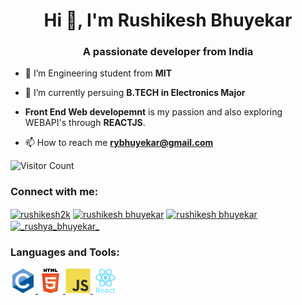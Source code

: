 <h1 align="center">Hi 👋, I'm Rushikesh Bhuyekar</h1>
<h3 align="center">A passionate developer from India</h3>

- 🔭 I’m Engineering student from  **MIT**

- 🌱 I’m currently persuing  **B.TECH in Electronics Major**

- **Front End Web developemnt** is my passion and also exploring  WEBAPI's through **REACTJS**.

- 📫 How to reach me **rybhuyekar@gmail.com**

![Visitor Count](https://profile-counter.glitch.me/Rushikesh2k/count.svg)

<h3 align="left">Connect with me:</h3>
<p align="left">
<a href="https://twitter.com/rushikesh2k" target="blank"><img align="center" src="https://raw.githubusercontent.com/rahuldkjain/github-profile-readme-generator/master/src/images/icons/Social/twitter.svg" alt="rushikesh2k" height="30" width="40" /></a>
<a href="https://linkedin.com/in/rushikesh bhuyekar" target="blank"><img align="center" src="https://raw.githubusercontent.com/rahuldkjain/github-profile-readme-generator/master/src/images/icons/Social/linked-in-alt.svg" alt="rushikesh bhuyekar" height="30" width="40" /></a>
<a href="https://fb.com/rushikesh bhuyekar" target="blank"><img align="center" src="https://raw.githubusercontent.com/rahuldkjain/github-profile-readme-generator/master/src/images/icons/Social/facebook.svg" alt="rushikesh bhuyekar" height="30" width="40" /></a>
<a href="https://instagram.com/_rushya_bhuyekar_" target="blank"><img align="center" src="https://raw.githubusercontent.com/rahuldkjain/github-profile-readme-generator/master/src/images/icons/Social/instagram.svg" alt="_rushya_bhuyekar_" height="30" width="40" /></a>
</p>

<h3 align="left">Languages and Tools:</h3>
<p align="left"> <a href="https://www.cprogramming.com/" target="_blank" rel="noreferrer"> <img src="https://raw.githubusercontent.com/devicons/devicon/master/icons/c/c-original.svg" alt="c" width="40" height="40"/> </a> <a href="https://www.w3.org/html/" target="_blank" rel="noreferrer"> <img src="https://raw.githubusercontent.com/devicons/devicon/master/icons/html5/html5-original-wordmark.svg" alt="html5" width="40" height="40"/> </a> <a href="https://developer.mozilla.org/en-US/docs/Web/JavaScript" target="_blank" rel="noreferrer"> <img src="https://raw.githubusercontent.com/devicons/devicon/master/icons/javascript/javascript-original.svg" alt="javascript" width="40" height="40"/> </a> <a href="https://reactjs.org/" target="_blank" rel="noreferrer"> <img src="https://raw.githubusercontent.com/devicons/devicon/master/icons/react/react-original-wordmark.svg" alt="react" width="40" height="40"/> </a> </p>
